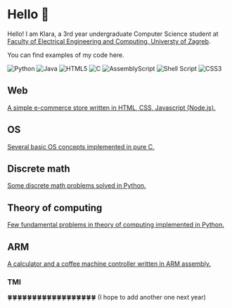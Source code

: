 # Hello 👋

Hello! I am Klara, a 3rd year undergraduate Computer Science student at [Faculty of Electrical Engineering and Computing, Universty of Zagreb](https://www.fer.unizg.hr/).

You can find examples of my code here.

![Python](https://img.shields.io/badge/python-3670A0?style=for-the-badge&logo=python&logoColor=ffdd54)
![Java](https://img.shields.io/badge/java-%23ED8B00.svg?style=for-the-badge&logo=openjdk&logoColor=white)
![HTML5](https://img.shields.io/badge/html5-%23E34F26.svg?style=for-the-badge&logo=html5&logoColor=white)
![C](https://img.shields.io/badge/c-%2300599C.svg?style=for-the-badge&logo=c&logoColor=white)
![AssemblyScript](https://img.shields.io/badge/assembly%20script-%23000000.svg?style=for-the-badge&logo=assemblyscript&logoColor=white)
![Shell Script](https://img.shields.io/badge/shell_script-%23121011.svg?style=for-the-badge&logo=gnu-bash&logoColor=white)
![CSS3](https://img.shields.io/badge/css3-%231572B6.svg?style=for-the-badge&logo=css3&logoColor=white)

## Web
[A simple e-commerce store written in HTML, CSS, Javascript (Node.js).](https://github.com/kserb04/web)

## OS
[Several basic OS concepts implemented in pure C.](https://github.com/kserb04/os)

## Discrete math
[Some discrete math problems solved in Python.](https://github.com/kserb04/dismat)

## Theory of computing
[Few fundamental problems in theory of computing implemented in Python.](https://github.com/kserb04/toc)

## ARM
[A calculator and a coffee machine controller written in ARM assembly.](https://github.com/kserb04/assembly)

### TMI
🍀🍀🍀🍀🍀🍀🍀🍀🍀🍀🍀🍀🍀🍀🍀🍀🍀🍀 (I hope to add another one next year)
